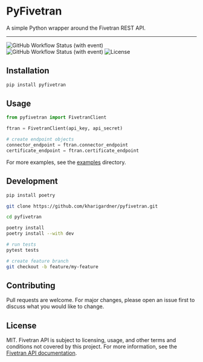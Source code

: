 # PyFivetran

A simple Python wrapper around the Fivetran REST API.

----------------------------------------------------------------
![GitHub Workflow Status (with event)](https://img.shields.io/github/actions/workflow/status/kharigardner/pyfivetran/test.yml?label=tests)
![GitHub Workflow Status (with event)](https://img.shields.io/github/actions/workflow/status/kharigardner/pyfivetran/build.yml?label=build)
![License](https://img.shields.io/pypi/l/pyfivetran)


## Installation

```bash
pip install pyfivetran
```

## Usage

```python
from pyfivetran import FivetranClient

ftran = FivetranClient(api_key, api_secret)

# create endpoint objects
connector_endpoint = ftran.connector_endpoint
certificate_endpoint = ftran.certificate_endpoint
```

For more examples, see the [examples](https://github.com/kharigardner/pyfivetran/examples) directory.

## Development

```bash
pip install poetry

git clone https://github.com/kharigardner/pyfivetran.git

cd pyfivetran

poetry install
poetry install --with dev

# run tests
pytest tests

# create feature branch
git checkout -b feature/my-feature
```

## Contributing

Pull requests are welcome. For major changes, please open an issue first to discuss what you would like to change.

## License

MIT. Fivetran API is subject to licensing, usage, and other terms and conditions not covered by this project. For more information, see the [Fivetran API documentation](https://fivetran.com/docs/rest-api).